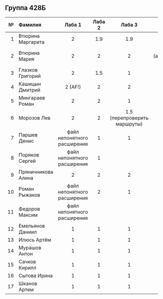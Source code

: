 ## Группа 428Б

<div id="header" align="center">
  <div id="main">
  </div>
  
| **№**	| **Фамилия**  	| **Лаба 1** 	| **Лаба 2** 	| **Лаба 3** 	| **Лаба 4** 	|
|------:	|:--------------|:----------:	|:----------:	|:----------:	|:----------:	|
|     1 	|Втюрина Маргарита| 2 | 1.9 | 1.9 |  1.9      	|  
|    2 	|Втюрина Мария| 2 | 2 |     2 	| 1.8 (антипаттерн #62-68)|
|    3 	|Глазков Григорий| 2 | 1.5 |       1     	|          1  	|
|    4	|Кашицын Дмитрий| 2 (AF!)| 2 | 2 |        1    	|
| 5 |Мингараев Роман| 2 | 2 |      1      	|      1      	|
| 6 |Морозов Лев| 2 | 2 | 1.5 (перепроверить маршруты) |         1   	|
| 7 |Паршев Денис | файл непонятного расширения |         1   	|      1      	|       1     	|
| 8 |Поряков Сергей | файл непонятного расширения |        1    	|            	|            	|
| 9 | Пряничникова Алина| 2 | 2 |   2       	|       2     	|
| 10 | Роман Рыжаков | файл непонятного расширения | 2 |      1      	|      1      	|
| 11 | Федоров Максим | файл непонятного расширения |            	|            	|            	|
| 12 |Емельянов Даниил |1  |        1    	|      1      	|        1    	|
| 13 |Илюсь Артём | 1 |         1   	|      1      	|    1        	|
| 14 |Мурашов Антон |1  |         1   	|       1     	|        1    	|
| 15 |Сачков Кирилл |  1|    1        	|    1        	|     1       	|
| 16 |Сытова Ирина | 1 |   1         	|       1     	|    1        	|
| 17|Шканов Артем | 1 |      1      	|      1      	|       1     	|
</div>
